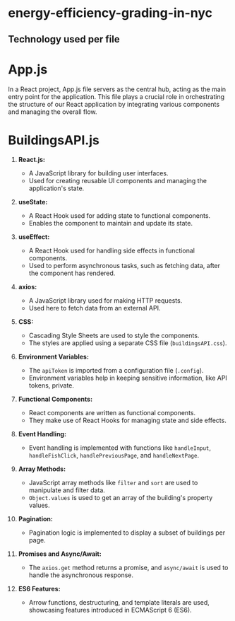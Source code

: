 # energy-efficiency-grading-in-nyc
## Technology used per file 

# App.js 

In a React project, App.js file servers as the central hub, acting as the main entry point for the application. This file plays a crucial role in orchestrating the structure of our React application by integrating various components and managing the overall flow. 

# BuildingsAPI.js 

1. **React.js:**
   - A JavaScript library for building user interfaces.
   - Used for creating reusable UI components and managing the application's state.

2. **useState:**
   - A React Hook used for adding state to functional components.
   - Enables the component to maintain and update its state.

3. **useEffect:**
   - A React Hook used for handling side effects in functional components.
   - Used to perform asynchronous tasks, such as fetching data, after the component has rendered.

4. **axios:**
   - A JavaScript library used for making HTTP requests.
   - Used here to fetch data from an external API.

5. **CSS:**
   - Cascading Style Sheets are used to style the components.
   - The styles are applied using a separate CSS file (`buildingsAPI.css`).

6. **Environment Variables:**
   - The `apiToken` is imported from a configuration file (`.config`).
   - Environment variables help in keeping sensitive information, like API tokens, private.

7. **Functional Components:**
   - React components are written as functional components.
   - They make use of React Hooks for managing state and side effects.

8. **Event Handling:**
   - Event handling is implemented with functions like `handleInput`, `handleFishClick`, `handlePreviousPage`, and `handleNextPage`.

9. **Array Methods:**
   - JavaScript array methods like `filter` and `sort` are used to manipulate and filter data.
   - `Object.values` is used to get an array of the building's property values.

10. **Pagination:**
    - Pagination logic is implemented to display a subset of buildings per page.

11. **Promises and Async/Await:**
    - The `axios.get` method returns a promise, and `async/await` is used to handle the asynchronous response.

12. **ES6 Features:**
    - Arrow functions, destructuring, and template literals are used, showcasing features introduced in ECMAScript 6 (ES6).
